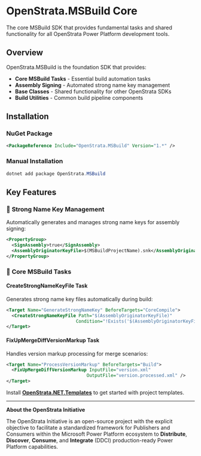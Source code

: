 # OpenStrata.MSBuild Core

The core MSBuild SDK that provides fundamental tasks and shared functionality for all OpenStrata Power Platform development tools.

## Overview

OpenStrata.MSBuild is the foundation SDK that provides:

- **Core MSBuild Tasks** - Essential build automation tasks
- **Assembly Signing** - Automated strong name key management
- **Base Classes** - Shared functionality for other OpenStrata SDKs
- **Build Utilities** - Common build pipeline components

## Installation

### NuGet Package

```xml
<PackageReference Include="OpenStrata.MSBuild" Version="1.*" />
```

### Manual Installation

```powershell
dotnet add package OpenStrata.MSBuild
```

## Key Features

### 🔐 **Strong Name Key Management**

Automatically generates and manages strong name keys for assembly signing:

```xml
<PropertyGroup>
  <SignAssembly>true</SignAssembly>
  <AssemblyOriginatorKeyFile>$(MSBuildProjectName).snk</AssemblyOriginatorKeyFile>
</PropertyGroup>
```

### 🔧 **Core MSBuild Tasks**

#### CreateStrongNameKeyFile Task

Generates strong name key files automatically during build:

```xml
<Target Name="GenerateStrongNameKey" BeforeTargets="CoreCompile">
  <CreateStrongNameKeyFile Path="$(AssemblyOriginatorKeyFile)" 
                          Condition="!Exists('$(AssemblyOriginatorKeyFile)')" />
</Target>
```

#### FixUpMergeDiffVersionMarkup Task

Handles version markup processing for merge scenarios:

```xml
<Target Name="ProcessVersionMarkup" BeforeTargets="Build">
  <FixUpMergeDiffVersionMarkup InputFile="version.xml" 
                              OutputFile="version.processed.xml" />
</Target>
```

Install **[OpenStrata.NET.Templates](https://www.nuget.org/packages/OpenStrata.NET.Templates)** to get started with project templates.  


***


**About the OpenStrata Initiative**

The OpenStrata Initiative is an open-source project with the explicit objective to facilitate a standardized framework for Publishers and Consumers within the Microsoft Power Platform ecosystem to **Distribute**, **Discover**, **Consume**, and **Integrate** (DDCI) production-ready Power Platform 
capabilities.

